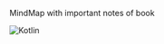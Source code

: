 MindMap with important notes of book

![Kotlin](https://github.com/user-attachments/assets/77dffa2c-ff64-4215-8f59-1d3cf2e425ac)
